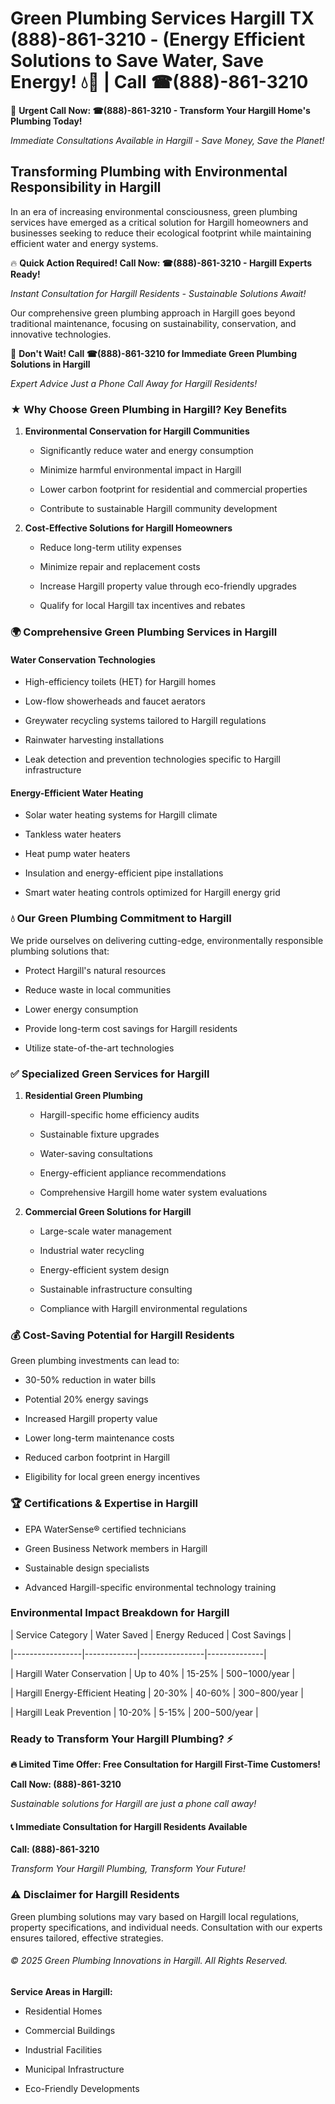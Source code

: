 # Green Plumbing Services Hargill TX (888)-861-3210 - (Energy Efficient Solutions to Save Water, Save Energy! 💧🌿 | Call ☎(888)-861-3210

🚨 **Urgent Call Now: ☎(888)-861-3210 - Transform Your Hargill Home's Plumbing Today!**
*Immediate Consultations Available in Hargill - Save Money, Save the Planet!*

## Transforming Plumbing with Environmental Responsibility in Hargill

In an era of increasing environmental consciousness, green plumbing services have emerged as a critical solution for Hargill homeowners and businesses seeking to reduce their ecological footprint while maintaining efficient water and energy systems. 

🔥 **Quick Action Required! Call Now: ☎(888)-861-3210 - Hargill Experts Ready!**
*Instant Consultation for Hargill Residents - Sustainable Solutions Await!*

Our comprehensive green plumbing approach in Hargill goes beyond traditional maintenance, focusing on sustainability, conservation, and innovative technologies.

🚨 **Don't Wait! Call ☎(888)-861-3210 for Immediate Green Plumbing Solutions in Hargill**
*Expert Advice Just a Phone Call Away for Hargill Residents!*

### ★ Why Choose Green Plumbing in Hargill? Key Benefits

1. **Environmental Conservation for Hargill Communities** 
   - Significantly reduce water and energy consumption
   - Minimize harmful environmental impact in Hargill
   - Lower carbon footprint for residential and commercial properties
   - Contribute to sustainable Hargill community development

2. **Cost-Effective Solutions for Hargill Homeowners** 
   - Reduce long-term utility expenses
   - Minimize repair and replacement costs
   - Increase Hargill property value through eco-friendly upgrades
   - Qualify for local Hargill tax incentives and rebates

### 🌍 Comprehensive Green Plumbing Services in Hargill

#### Water Conservation Technologies
- High-efficiency toilets (HET) for Hargill homes
- Low-flow showerheads and faucet aerators
- Greywater recycling systems tailored to Hargill regulations
- Rainwater harvesting installations
- Leak detection and prevention technologies specific to Hargill infrastructure

#### Energy-Efficient Water Heating
- Solar water heating systems for Hargill climate
- Tankless water heaters
- Heat pump water heaters
- Insulation and energy-efficient pipe installations
- Smart water heating controls optimized for Hargill energy grid

### 💧 Our Green Plumbing Commitment to Hargill

We pride ourselves on delivering cutting-edge, environmentally responsible plumbing solutions that:
- Protect Hargill's natural resources
- Reduce waste in local communities
- Lower energy consumption
- Provide long-term cost savings for Hargill residents
- Utilize state-of-the-art technologies

### ✅ Specialized Green Services for Hargill

1. **Residential Green Plumbing**
   - Hargill-specific home efficiency audits
   - Sustainable fixture upgrades
   - Water-saving consultations
   - Energy-efficient appliance recommendations
   - Comprehensive Hargill home water system evaluations

2. **Commercial Green Solutions for Hargill**
   - Large-scale water management
   - Industrial water recycling
   - Energy-efficient system design
   - Sustainable infrastructure consulting
   - Compliance with Hargill environmental regulations

### 💰 Cost-Saving Potential for Hargill Residents

Green plumbing investments can lead to:
- 30-50% reduction in water bills
- Potential 20% energy savings
- Increased Hargill property value
- Lower long-term maintenance costs
- Reduced carbon footprint in Hargill
- Eligibility for local green energy incentives

### 🏆 Certifications & Expertise in Hargill

- EPA WaterSense® certified technicians
- Green Business Network members in Hargill
- Sustainable design specialists
- Advanced Hargill-specific environmental technology training

### Environmental Impact Breakdown for Hargill

| Service Category | Water Saved | Energy Reduced | Cost Savings |
|-----------------|-------------|----------------|--------------|
| Hargill Water Conservation | Up to 40% | 15-25% | $500-$1000/year |
| Hargill Energy-Efficient Heating | 20-30% | 40-60% | $300-$800/year |
| Hargill Leak Prevention | 10-20% | 5-15% | $200-$500/year |

### Ready to Transform Your Hargill Plumbing? ⚡

**🔥 Limited Time Offer: Free Consultation for Hargill First-Time Customers!**

**Call Now: (888)-861-3210**
*Sustainable solutions for Hargill are just a phone call away!*

#### 📞 Immediate Consultation for Hargill Residents Available

**Call: (888)-861-3210**
*Transform Your Hargill Plumbing, Transform Your Future!*

### ⚠️ Disclaimer for Hargill Residents

Green plumbing solutions may vary based on Hargill local regulations, property specifications, and individual needs. Consultation with our experts ensures tailored, effective strategies.

###### © 2025 Green Plumbing Innovations in Hargill. All Rights Reserved.

**Service Areas in Hargill:** 
- Residential Homes
- Commercial Buildings
- Industrial Facilities
- Municipal Infrastructure
- Eco-Friendly Developments